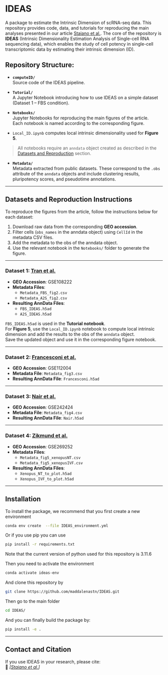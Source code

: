 # IDEAS

A package to estimate the Intrinsic Dimension of scRNA-seq data. 
This repository provides code, data, and tutorials for reproducing the main analyses presented in our article [Staiano et al.](https://doi.org/10.1101/2025.07.21.665922). The core of the repository is **IDEAS** (Intrinsic Dimensionality Estimation Analysis of Single-cell RNA sequencing data), which enables the study of cell potency in single-cell transcriptomic data by estimating their intrinsic dimension (ID). 


## Repository Structure:

- **`computeID/`**  
  Source code of the IDEAS pipeline.

- **`Tutorial/`**  
  A Jupyter Notebook introducing how to use IDEAS on a simple dataset (Dataset 1 – FBS condition). 

- **`Notebooks/`**  
Jupyter Notebooks for reproducing the main figures of the article.  
Each notebook is named according to the corresponding figure.  
- `Local_ID.ipynb` computes local intrinsic dimensionality used for **Figure 5**.  
> All notebooks require an `anndata` object created as described in the [Datasets and Reproduction](#-datasets--reproduction-instructions) section.

- **`Metadata/`**  
  Metadata extracted from public datasets. These correspond to the `.obs` attribute of the `anndata` objects and include clustering results, pluripotency scores, and pseudotime annotations.

---

## Datasets and Reproduction Instructions

To reproduce the figures from the article, follow the instructions below for each dataset:

1. Download raw data from the corresponding **GEO accession**.
2. Filter cells (`obs_names` in the anndata object) using `CellId` in the metadata CSV files.
3. Add the metadata to the obs of the anndata object.
4. Use the relevant notebook in the `Notebooks/` folder to generate the figure.

---

### Dataset 1: [Tran et al.](https://www.cell.com/cell-reports/fulltext/S2211-1247(19)30529-7?_returnURL=https%3A%2F%2Flinkinghub.elsevier.com%2Fretrieve%2Fpii%2FS2211124719305297%3Fshowall%3Dtrue)
- **GEO Accession**: GSE108222
- **Metadata Files**:
  - `Metadata_FBS_fig2.csv`
  - `Metadata_A2S_fig2.csv`  
- **Resulting AnnData Files**:
  - `FBS_IDEAS.h5ad`
  - `A2S_IDEAS.h5ad`

`FBS_IDEAS.h5ad` is used in the **Tutorial notebook**.  
For **Figure 5**, use the `Local_ID.ipynb` notebook to compute local intrinsic dimension and add the results to the obs of the `anndata` object.  
Save the updated object and use it in the corresponding figure notebook.

---

### Dataset 2: [Francesconi et al.](https://elifesciences.org/articles/41627) 
- **GEO Accession**: GSE112004
- **Metadata File**: `Metadata_fig3.csv`  
- **Resulting AnnData File**: `Francesconi.h5ad`

---

### Dataset 3: [Nair et al.](https://pubmed.ncbi.nlm.nih.gov/37873116/)
- **GEO Accession**: GSE242424
- **Metadata File**: `Metadata_fig4.csv`  
- **Resulting AnnData File**: `Nair.h5ad`

---

### Dataset 4: [Zikmund et al.](https://www.cell.com/stem-cell-reports/fulltext/S2213-6711(25)00051-7?_returnURL=https%3A%2F%2Flinkinghub.elsevier.com%2Fretrieve%2Fpii%2FS2213671125000517%3Fshowall%3Dtrue)
- **GEO Accession**: GSE269252 
- **Metadata Files**:
  - `Metadata_fig5_xenopusNT.csv`
  - `Metadata_fig5_xenopusIVF.csv`  
- **Resulting AnnData Files**:
  - `Xenopus_NT_to_plot.h5ad`
  - `Xenopus_IVF_to_plot.h5ad`

---


## Installation

To install the package, we recommend that you first create a new environment

```bash 
conda env create  --file IDEAS_environment.yml 
```

Or if you use pip you can use 

```bash 
pip install -r requirements.txt
```

Note that the current version of python used for this repository is 3.11.6

Then you need to activate the environment

```bash 
conda activate ideas-env
```

And clone this repository by 

```bash
git clone https://github.com/maddalenastn/IDEAS.git
```

Then go to the main folder

```bash
cd IDEAS/
```

And  you can finally build the package by:

```bash
pip install -e .
```
--- 

## Contact and Citation

If you use IDEAS in your research, please cite:   
🔗 _[[Staiano et al.](https://doi.org/10.1101/2025.07.21.665922)]_